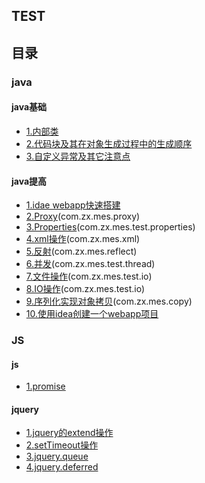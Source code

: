 ## TEST

## 目录
### java
#### java基础
- [1.内部类](https://github.com/HYLDragon/TEST/blob/master/Java/内部类.md)
- [2.代码块及其在对象生成过程中的生成顺序](https://github.com/HYLDragon/TEST/blob/master/Java/代码块及其在对象生成过程中的生成顺序.md)
- [3.自定义异常及其它注意点](https://github.com/HYLDragon/TEST/blob/master/Java/自定义异常及其它注意点.md)

#### java提高
- [1.idae webapp快速搭建](测试搭建.md)
- [2.Proxy](动态代理测试.md)(com.zx.mes.proxy)
- [3.Properties](properties类的使用.md)(com.zx.mes.test.properties)
- [4.xml操作](xml操作.md)(com.zx.mes.xml)
- [5.反射](反射.md)(com.zx.mes.reflect)
- [6.并发](高并发.md)(com.zx.mes.test.thread)
- [7.文件操作](文件操作.md)(com.zx.mes.test.io)
- [8.IO操作](IO操作.md)(com.zx.mes.test.io)
- [9.序列化实现对象拷贝](https://github.com/HYLDragon/TEST/blob/master/Java/%E5%BA%8F%E5%88%97%E5%8C%96%E5%AE%9E%E7%8E%B0%E5%AF%B9%E8%B1%A1%E6%8B%B7%E8%B4%9D.md)(com.zx.mes.copy)
- [10.使用idea创建一个webapp项目](https://github.com/HYLDragon/TEST/blob/master/Java/使用idea创建一个webapp项目.md)

### JS
#### js
- [1.promise](https://github.com/HYLDragon/TEST/blob/master/JS/promise.md)
#### jquery
- [1.jquery的extend操作](https://github.com/HYLDragon/TEST/blob/master/JS/jquery的extend操作.md)
- [2.setTimeout操作](https://github.com/HYLDragon/TEST/blob/master/JS/setTimeout计时器.md)
- [3.jquery.queue](https://github.com/HYLDragon/TEST/blob/master/JS/jquery.queue.md)
- [4.jquery.deferred](https://github.com/HYLDragon/TEST/blob/master/JS/jquery.deferred.md)







